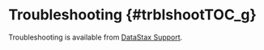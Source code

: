 # Troubleshooting {#trblshootTOC_g}

Troubleshooting is available from [DataStax Support](https://support.datastax.com/hc/en-us).

